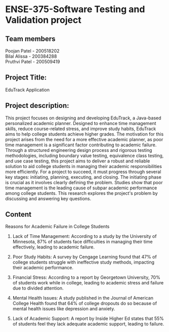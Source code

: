 # ENSE-375-Software Testing and Validation project

## Team members                                                                                                                                                                                                         
Poojan Patel - 200518202                                                                                                                                                                                             
Bilal Alissa - 200384288                                                                                                                                                                                             
Pruthvi Patel - 200509419                                                                                                                                                                                            

## Project Title:

EduTrack Application

## Project description:

This project focuses on designing and developing EduTrack, a Java-based personalized academic planner. Designed to enhance time management skills, reduce course-related stress, and improve study habits, EduTrack aims to help college students achieve higher grades. The motivation for this project arises from the need for a more effective academic planner, as poor time management is a significant factor contributing to academic failure. Through a structured engineering design process and rigorous testing methodologies, including boundary value testing, equivalence class testing, and use case testing, this project aims to deliver a robust and reliable solution to aid college students in managing their academic responsibilities more efficiently. For a project to succeed, it must progress through several key stages: initiating, planning, executing, and closing. The initiating phase is crucial as it involves clearly defining the problem. Studies show that poor time management is the leading cause of subpar academic performance among college students. This research explores the project's problem by discussing and answering key questions.

## Content

Reasons for Academic Failure in College Students
1.	Lack of Time Management:
According to a study by the University of Minnesota, 87% of students face difficulties in managing their time effectively, leading to academic failure.

2.	Poor Study Habits:
A survey by Cengage Learning found that 47% of college students struggle with ineffective study methods, impacting their academic performance.

3.	Financial Stress:
According to a report by Georgetown University, 70% of students work while in college, leading to academic stress and failure due to divided attention.

4.	Mental Health Issues:
A study published in the Journal of American College Health found that 64% of college dropouts do so because of mental health issues like depression and anxiety.

5.	Lack of Academic Support:
A report by Inside Higher Ed states that 55% of students feel they lack adequate academic support, leading to failure.
